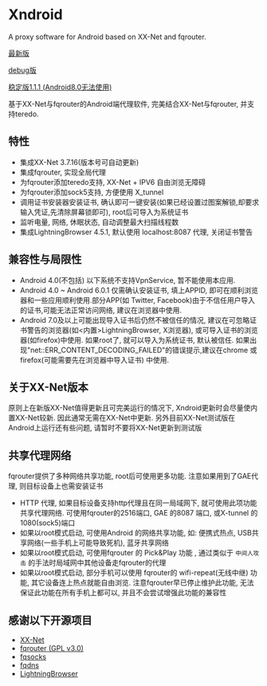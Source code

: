 # Xndroid
A proxy software for Android based on XX-Net and fqrouter.

[最新版](https://raw.githubusercontent.com/XndroidDev/Xndroid/master/update/app-release.apk)

[debug版](https://raw.githubusercontent.com/XndroidDev/Xndroid/master/update/app-debug.apk)

[稳定版1.1.1 (Android8.0无法使用)](https://github.com/XndroidDev/Xndroid/releases/download/1.1.1/app-release.apk)

基于XX-Net与fqrouter的Android端代理软件, 完美结合XX-Net与fqrouter, 并支持teredo.

## 特性
 * 集成XX-Net 3.7.16(版本号可自动更新)
 * 集成fqrouter, 实现全局代理
 * 为fqrouter添加teredo支持, XX-Net + IPV6 自由浏览无障碍
 * 为fqrouter添加sock5支持, 方便使用 X_tunnel
 * 调用证书安装器安装证书, 确认即可一键安装(如果已经设置过图案解锁,却要求输入凭证,先清除屏幕锁即可), root后可导入为系统证书
 * 监听电量, 网络, 休眠状态, 自动调整最大扫描线程数
 * 集成LightningBrowser 4.5.1, 默认使用 localhost:8087 代理, 关闭证书警告

## 兼容性与局限性
 * Android 4.0(不包括) 以下系统不支持VpnService, 暂不能使用本应用.
 * Android 4.0 ~ Android 6.0.1 仅需确认安装证书, 填上APPID, 即可在顺利浏览器和一些应用顺利使用.部分APP(如 Twitter, Facebook)由于不信任用户导入的证书,可能无法正常访问网络, 建议在浏览器中使用.
 * Android 7.0及以上可能出现导入证书后仍然不被信任的情况, 建议在可忽略证书警告的浏览器(如<内置>LightningBrowser, X浏览器), 或可导入证书的浏览器(如firefox)中使用. 如果root了, 就可以导入为系统证书, 默认被信任. 如果出现"net::ERR_CONTENT_DECODING_FAILED"的错误提示,建议在chrome 或 firefox(可能需要先在浏览器中导入证书) 中使用.

## 关于XX-Net版本
 原则上在新版XX-Net值得更新且可完美运行的情况下, Xndroid更新时会尽量使内置XX-Net较新. 因此通常无需在XX-Net中更新. 另外目前XX-Net测试版在Android上运行还有些问题, 请暂时不要将XX-Net更新到测试版

## 共享代理网络
 fqrouter提供了多种网络共享功能, root后可使用更多功能. 注意如果用到了GAE代理, 则目标设备上也需安装证书
 * HTTP 代理, 如果目标设备支持http代理且在同一局域网下, 就可使用此项功能共享代理网络. 可使用fqrouter的2516端口, GAE 的8087 端口, 或X-tunnel 的1080(sock5)端口 
 * 如果以root模式启动, 可使用Android 的网络共享功能, 如: 便携式热点, USB共享网络(一些手机上可能导致死机), 蓝牙共享网络
 * 如果以root模式启动, 可使用fqrouter 的 Pick&Play 功能 , 通过类似于 `中间人攻击` 的手法时局域网中其他设备走fqrouter的代理
 * 如果以root模式启动, 部分手机可以使用 fqrouter的 wifi-repeat(无线中继) 功能, 其它设备连上热点就能自由浏览. 注意fqrouter早已停止维护此功能, 无法保证此功能在所有手机上都可以, 并且不会尝试增强此功能的兼容性

## 感谢以下开源项目
 * [XX-Net](https://github.com/XX-net/XX-Net)
 * [fqrouter (GPL v3.0)](https://github.com/fqrouter/fqrouter)
 * [fqsocks](https://github.com/fqrouter/fqsocks)
 * [fqdns](https://github.com/fqrouter/fqdns)
 * [LightningBrowser](https://github.com/anthonycr/Lightning-Browser)